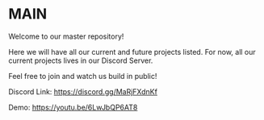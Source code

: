 # MAIN
Welcome to our master repository!

Here we will have all our current and future projects listed.
For now, all our current projects lives in our Discord Server.

Feel free to join and watch us build in public! 

Discord Link:
 https://discord.gg/MaRjFXdnKf

Demo:
 https://youtu.be/6LwJbQP6AT8
